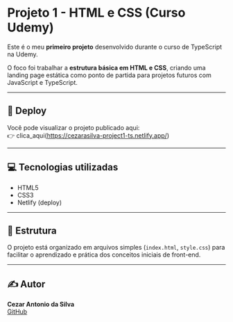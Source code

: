 # Projeto 1 - HTML e CSS (Curso Udemy)

Este é o meu **primeiro projeto** desenvolvido durante o curso de TypeScript na Udemy.

O foco foi trabalhar a **estrutura básica em HTML e CSS**, criando uma landing page estática como ponto de partida para projetos futuros com JavaScript e TypeScript.

---

## 🔗 Deploy

Você pode visualizar o projeto publicado aqui:  
👉 clica_aqui(https://cezarasilva-project1-ts.netlify.app/)

---

## 💻 Tecnologias utilizadas

- HTML5
- CSS3
- Netlify (deploy)

---

## 📁 Estrutura

O projeto está organizado em arquivos simples (`index.html`, `style.css`) para facilitar o aprendizado e prática dos conceitos iniciais de front-end.

---

## ✍️ Autor

**Cezar Antonio da Silva**  
[GitHub](https://github.com/cezarasilva)
